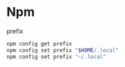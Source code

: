 # Npm

prefix
```sh
npm config get prefix
npm config set prefix "$HOME/.local"
npm config set prefix "~/.local"
```
